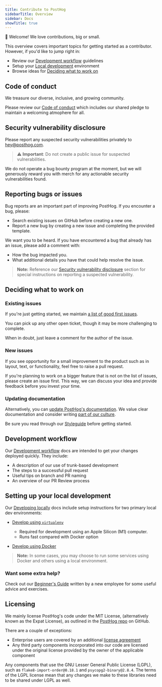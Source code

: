 ```yaml
---
title: Contribute to PostHog
sidebarTitle: Overview
sidebar: Docs
showTitle: true
---
```


👋 Welcome! We love contributions, big or small. 

This overview covers important topics for getting started as a contributor. However, if you'd like to jump right in:

- Review our [Development workflow](/docs/contribute/development-workflow) guidelines
- Setup your [Local development](/docs/contribute/developing-locally) environment
- Browse ideas for [Deciding what to work on](#deciding-what-to-work-on)

## Code of conduct

We treasure our diverse, inclusive, and growing community. 

Please review our [Code of conduct](/docs/contribute/code-of-conduct) which includes our shared pledge to maintain a welcoming atmophere for all.

## Security vulnerability disclosure

Please report any suspected security vulnerabilities privately to [hey@posthog.com](mailto:hey@posthog.com). 

> ⚠️ **Important**: Do not create a public issue for suspected vulnerabilities.

We do not operate a bug bounty program at the moment, but we will generously reward you with merch for any actionable security vulnerabilities found.

## Reporting bugs or issues

Bug reports are an important part of improving PostHog. If you encounter a bug, please:

- Search existing issues on GitHub before creating a new one. 
- Report a new bug by creating a new issue and completing the provided template. 

We want you to be heard. If you have encountered a bug that already has an issue, please add a comment with:

- How the bug impacted you.
- What additional details you have that could help resolve the issue.

> **Note:** Reference our [Security vulnerability disclosure](contribute#security-vulnerability-disclosure) section for special instructions on reporting a suspected vulnerability.

## Deciding what to work on

<h3>Existing issues</h3>

If you're just getting started, we maintain [a list of good first issues](https://github.com/PostHog/posthog/issues?q=is%3Aissue+is%3Aopen+label%3A%22good+first+issue%22).

You can pick up any other open ticket, though it may be more challenging to complete. 

When in doubt, just leave a comment for the author of the issue.

<h3>New issues</h3>

If you see opportunity for a small improvement to the product such as in layout, text, or functionality, feel free to raise a pull request.

If you're planning to work on a bigger feature that is not on the list of issues, please create an issue first. This way, we can discuss your idea and provide feedback before you invest your time. 

<h3>Updating documentation</h3>

Alternatively, you can [update PostHog's documentation](/docs/contribute/updating-documentation). We value clear documentation and consider writing [part of our culture](/handbook/company/culture).

Be sure you read through our [Styleguide](https://github.com/PostHog/posthog.com/blob/master/STYLEGUIDE.md) before getting started.

## Development workflow

Our [Development workflow](/docs/contribute/development-workflow) docs are intended to get your changes deployed quickly. They include:

- A description of our use of trunk-based development
- The steps to a successful pull request
- Useful tips on branch and PR naming
- An overview of our PR Review process

## Setting up your local development

Our [Developing locally](/docs/contribute/developing-locally) docs include setup instructions for two primary local dev environments:

- [Develop using `virtualenv`](http://localhost:8001/docs/contribute/developing-locally#using-virtualenv)
   - Required for development using an Apple Silicon (M1) computer. 
   - Runs fast compared with Docker option
   
- [Develop using Docker](http://localhost:8001/docs/contribute/developing-locally#using-docker)

> **Note:** In some cases, you may choose to run some services using Docker and others using a local environment.

### Want some extra help?

Check out our [Beginner's Guide](/handbook/engineering/beginners-guide/introduction) written by a new employee for some useful advice and exercises.

## Licensing

We mainly license PostHog's code under the MIT License, (alternatively known as the Expat License), as outlined in the [PostHog repo](https://github.com/PostHog/posthog/blob/master/LICENSE) on GitHub. 

There are a couple of exceptions:
- Enterprise users are covered by an additional [license agreement](https://github.com/PostHog/posthog/blob/master/ee/LICENSE)
- Any third party components incorporated into our code are licensed under the original license provided by the owner of the applicable component

Any components that use the GNU Lesser General Public License (LGPL), such as `flake8-import-order@0.18.1` and `psycopg2-binary@2.8.4`. The terms of the LGPL license mean that any changes we make to these libraries need to be shared under LGPL as well.
